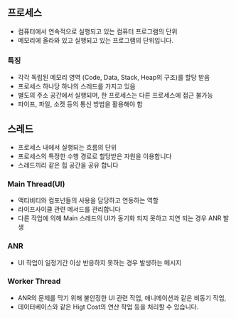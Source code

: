 

## 프로세스

- 컴퓨터에서 연속적으로 실행되고 있는 컴퓨터 프로그램의 단위
- 메모리에 올라와 있고 실행되고 있는 프로그램의 단위입니다.

### 특징

- 각각 독립된 메모리 영역 (Code, Data, Stack, Heap의 구조)를 할당 받음
- 프로세스 하나당 하나의 스레드를 가지고 있음
- 별도의 주소 공간에서 실행되며, 한 프로세스는 다른 프로세스에 접근 불가능
- 파이프, 파일, 소켓 등의 통신 방법을 활용해야 함 


## 스레드

- 프로세스 내에서 실행되는 흐름의 단위
- 프로세스의 특정한 수행 경로로 할당받은 자원을 이용합니다
- 스레드끼리 같은 힙 공간을 공유 합니다


### Main Thread(UI)

- 액티비티와 컴포넌들의 사용을 담당하고 연동하는 역할
- 라이프사이클 관련 메서드를 관리합니다
- 다른 작업에 의해 Main 스레드의 UI가 동기화 되지 못하고 지연 되는 경우 ANR 발생

### ANR

- UI 작업이 일정기간 이상 반응하지 못하는 경우 발생하는 메시지 


### Worker Thread

- ANR의 문제를 막기 위해 불안정한 UI 관련 작업, 애니메이션과 같은 비동기 작업,
- 데이터베이스와 같은 Higt Cost의 연산 작업 등을 처리할 수 있습니다.